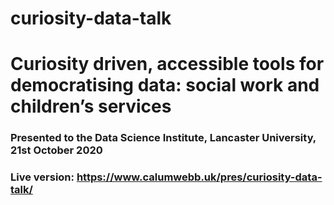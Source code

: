 # curiosity-data-talk

# Curiosity driven, accessible tools for democratising data: social work and children’s services
### Presented to the Data Science Institute, Lancaster University, 21st October 2020

### Live version: https://www.calumwebb.uk/pres/curiosity-data-talk/
